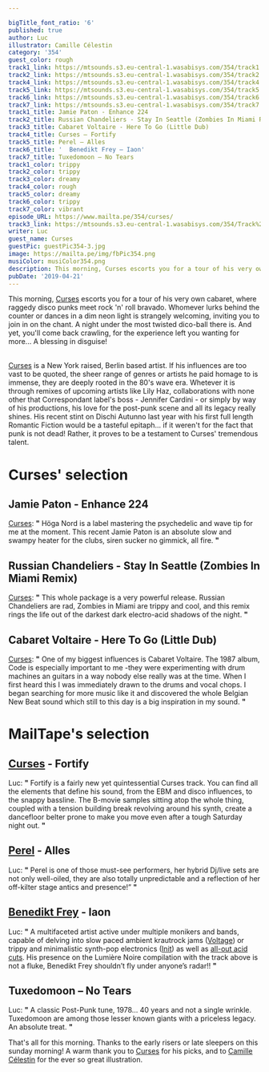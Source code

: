 ```yaml
---

bigTitle_font_ratio: '6'
published: true
author: Luc
illustrator: Camille Célestin
category: '354'
guest_color: rough
track1_link: https://mtsounds.s3.eu-central-1.wasabisys.com/354/track1.mp3
track2_link: https://mtsounds.s3.eu-central-1.wasabisys.com/354/track2.mp3
track4_link: https://mtsounds.s3.eu-central-1.wasabisys.com/354/track4.mp3
track5_link: https://mtsounds.s3.eu-central-1.wasabisys.com/354/track5.mp3
track6_link: https://mtsounds.s3.eu-central-1.wasabisys.com/354/track6.mp3
track7_link: https://mtsounds.s3.eu-central-1.wasabisys.com/354/track7.mp3
track1_title: Jamie Paton - Enhance 224
track2_title: Russian Chandeliers - Stay In Seattle (Zombies In Miami Remix)
track3_title: Cabaret Voltaire - Here To Go (Little Dub)
track4_title: Curses – Fortify
track5_title: Perel – Alles
track6_title: '  Benedikt Frey – Iaon'
track7_title: Tuxedomoon – No Tears
track1_color: trippy
track2_color: trippy
track3_color: dreamy
track4_color: rough
track5_color: dreamy
track6_color: trippy
track7_color: vibrant
episode_URL: https://www.mailta.pe/354/curses/
track3_link: https://mtsounds.s3.eu-central-1.wasabisys.com/354/Track%203.mp3
writer: Luc
guest_name: Curses
guestPic: guestPic354-3.jpg
image: https://mailta.pe/img/fbPic354.png
musiColor: musiColor354.png
description: This morning, Curses escorts you for a tour of his very own cabaret, where raggedy disco punks meet rock 'n' roll bravado. Whomever lurks behind the counter or dances in a dim neon light is strangely welcoming, inviting you to join in on the chant. A night under the most twisted dico-ball there is. And yet, you'll come back crawling, for the experience left you wanting for more... A blessing in disguise!
pubDate: '2019-04-21'
---
```

 This morning, [Curses](https://soundcloud.com/cursesforever/) escorts you for a tour of his very own cabaret, where raggedy disco punks meet rock 'n' roll bravado. Whomever lurks behind the counter or dances in a dim neon light is strangely welcoming, inviting you to join in on the chant. A night under the most twisted dico-ball there is. And yet, you'll come back crawling, for the experience left you wanting for more... A blessing in disguise!
<br><br>

[Curses](https://soundcloud.com/cursesforever/) is a New York raised, Berlin based artist. If his influences are too vast to be quoted, the sheer range of genres or artists he paid homage to is immense, they are deeply rooted in the 80's wave era. Whetever it is through remixes of upcoming artists like Lily Haz, collaborations with none other that Correspondant label's boss - Jennifer Cardini - or simply by way of his productions, his love for the post-punk scene and all its legacy really shines. His recent stint on Dischi Autunno last year with his first full length Romantic Fiction would be a tasteful epitaph... if it weren't for the fact that punk is not dead! Rather, it proves to be a testament to Curses' tremendous talent.



# Curses' selection



## Jamie Paton - Enhance 224
[Curses](https://soundcloud.com/cursesforever/): **"** Höga Nord is a label mastering the psychedelic and wave tip for me at the moment. This recent Jamie Paton is an absolute slow and swampy heater for the clubs, siren sucker no gimmick, all fire. **"** 

## Russian Chandeliers - Stay In Seattle (Zombies In Miami Remix)
[Curses](https://soundcloud.com/cursesforever/): **"** This whole package is a very powerful release. Russian Chandeliers are rad, Zombies in Miami are trippy and cool, and this remix rings the life out of the darkest dark electro-acid shadows of the night. **"** 

## Cabaret Voltaire - Here To Go (Little Dub)
[Curses](https://soundcloud.com/cursesforever/): **"** One of my biggest influences is Cabaret Voltaire. The 1987 album, Code is especially important to me -they were experimenting with drum machines an guitars in a way nobody else really was at the time. When I first heard this I was immediately drawn to the drums and vocal chops. I began searching for more music like it and discovered the whole Belgian New Beat sound which still to this day is a big inspiration in my sound. **"** 


# MailTape's selection

## [Curses](https://soundcloud.com/cursesforever/) - Fortify
Luc: **"** Fortify is a fairly new yet quintessential Curses track. You can find all the elements that define his sound, from the EBM and disco influences, to the snappy bassline. The B-movie samples sitting atop the whole thing, coupled with a tension building break revolving around his synth, create a dancefloor belter prone to make you move even after a tough Saturday night out. **"** 

## [Perel](https://soundcloud.com/perel-music/) - Alles
Luc: **"** Perel is one of those must-see performers, her hybrid Dj/live sets are not only well-oiled, they are also totally unpredictable and a reflection of her off-kilter stage antics and presence!” **"** 

## [Benedikt Frey](https://soundcloud.com/freybenedikt/) - Iaon
Luc: **"** A multifaceted artist active under multiple monikers and bands, capable of delving into slow paced ambient krautrock jams ([Voltage](keys21.bandcamp.com/releases]Keys–Voltage/)) or trippy and minimalistic synth-pop electronics ([Init](https://iinit.bandcamp.com/track/talking-about-talking-2/)) as well as [all-out acid cuts](https://www.youtube.com/watch?v=m4vlISEii50). His presence on the Lumière Noire compilation with the track above is not a fluke, Benedikt Frey shouldn’t fly under anyone’s radar!! **"** 

## Tuxedomoon – No Tears
Luc: **"** A classic Post-Punk tune, 1978… 40 years and not a single wrinkle. Tuxedomoon are among those lesser known giants with a priceless legacy. An absolute treat. **"** 



That's all for this morning. Thanks to the early risers or late sleepers on this sunday morning! A warm thank you to [Curses](https://soundcloud.com/cursesforever/) for his picks, and to [Camille Célestin](https://camillecelestin.com/) for the ever so great illustration. 
